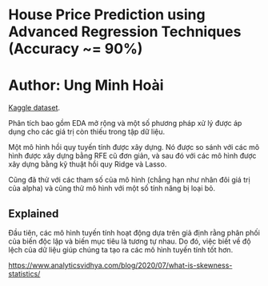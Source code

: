 # House Price Prediction using Advanced Regression Techniques (Accuracy ~= 90%)

# Author: Ung Minh Hoài

[Kaggle dataset](https://www.kaggle.com/c/house-prices-advanced-regression-techniques/overview). 

Phân tích bao gồm EDA mở rộng và một số phương pháp xử lý được áp dụng cho các giá trị còn thiếu trong tập dữ liệu.

Một mô hình hồi quy tuyến tính được xây dựng. Nó được so sánh với các mô hình được xây dựng bằng RFE cũ đơn giản, và sau đó với các mô hình được xây dựng bằng kỹ thuật hồi quy Ridge và Lasso.

Cũng đã thử với các tham số của mô hình (chẳng hạn như nhân đôi giá trị của alpha) và cũng thử mô hình với một số tính năng bị loại bỏ.


## Explained 

Đầu tiên, các mô hình tuyến tính hoạt động dựa trên giả định rằng phân phối của biến độc lập và biến mục tiêu là tương tự nhau. Do đó, việc biết về độ lệch của dữ liệu giúp chúng ta tạo ra các mô hình tuyến tính tốt hơn.

https://www.analyticsvidhya.com/blog/2020/07/what-is-skewness-statistics/

